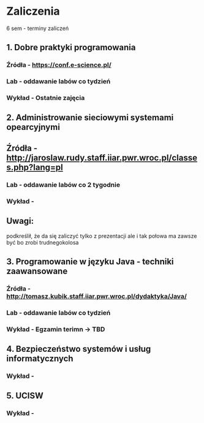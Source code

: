 # Zaliczenia
6 sem - terminy zaliczeń 


##  1. Dobre praktyki programowania 
### Źródła - https://conf.e-science.pl/
### Lab - oddawanie labów co tydzień 
### Wykład - Ostatnie zajęcia  

## 2. Administrowanie sieciowymi systemami opearcyjnymi
## Źródła - http://jaroslaw.rudy.staff.iiar.pwr.wroc.pl/classes.php?lang=pl
### Lab - oddawanie labów co 2 tygodnie  
### Wykład -  
## Uwagi: 
podkreślił, że da się zaliczyć tylko z prezentacji ale i tak połowa ma zawsze być bo zrobi trudnegokolosa

## 3. Programowanie w języku Java - techniki zaawansowane 
### Źródła - http://tomasz.kubik.staff.iiar.pwr.wroc.pl/dydaktyka/Java/
### Lab - oddawanie labów co tydzień 
### Wykład - Egzamin terimn -> TBD  


## 4. Bezpieczeństwo systemów i usług informatycznych 
### Wykład - 

## 5. UCISW 
### Wykład - 
